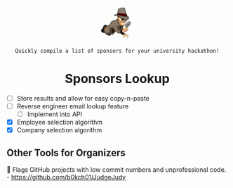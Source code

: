 <div align=center>

<img src="readme/investigate.gif" width=75 height=75>

```
Quickly compile a list of sponsors for your university hackathon!
```
# Sponsors Lookup


</div>


- [ ] Store results and allow for easy copy-n-paste
- [ ] Reverse engineer email lookup feature
  - [ ] Implement into API
- [x] Employee selection algorithm
- [x] Company selection algorithm

## Other Tools for Organizers
🚩 Flags GitHub projects with low commit numbers and unprofessional code. - https://github.com/b0kch01/JudgeJudy